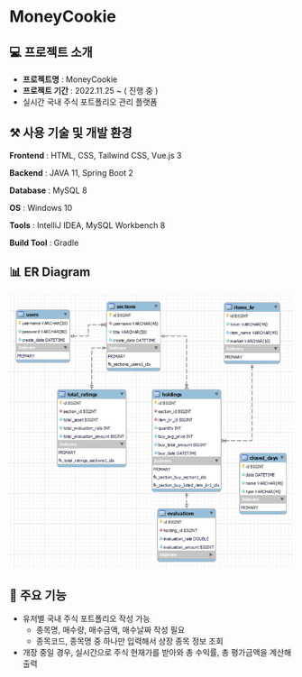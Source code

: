 # MoneyCookie

## 💻 프로젝트 소개

- **프로젝트명** : MoneyCookie
- **프로젝트 기간** : 2022.11.25 ~ ( 진행 중 )
- 실시간 국내 주식 포트폴리오 관리 플랫폼

## ⚒ 사용 기술 및 개발 환경

**Frontend** : HTML, CSS, Tailwind CSS, Vue.js 3

**Backend** : JAVA 11, Spring Boot 2

**Database** : MySQL 8

**OS** : Windows 10

**Tools** : IntelliJ IDEA, MySQL Workbench 8

**Build Tool** : Gradle

## 📊 ER Diagram

<img src="./images/mc_er.png">

## 📑 주요 기능

- 유저별 국내 주식 포트폴리오 작성 가능
  - 종목명, 매수량, 매수금액, 매수날짜 작성 필요
  - 종목코드, 종목명 중 하나만 입력해서 상장 종목 정보 조회
- 개장 중일 경우, 실시간으로 주식 현재가를 받아와 총 수익률, 총 평가금액을 계산해 출력
